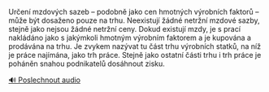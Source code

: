
Určení mzdových sazeb – podobně jako cen hmotných výrobních faktorů – může být dosaženo pouze na trhu. Neexistují žádné netržní mzdové sazby, stejně jako nejsou žádné netržní ceny. Dokud existují mzdy, je s prací nakládáno jako s jakýmkoli hmotným výrobním faktorem a je kupována a prodávána na trhu. Je zvykem nazývat tu část trhu výrobních statků, na níž je práce najímána, jako trh práce. Stejně jako ostatní části trhu i trh práce je poháněn snahou podnikatelů dosáhnout zisku.

[🔊 Poslechnout audio](/data/7-paragraphs/audio/chapter_107/para_002-Uren-mzdovch-sazeb-podobn-jako-cen-hmotnch.mp3)
